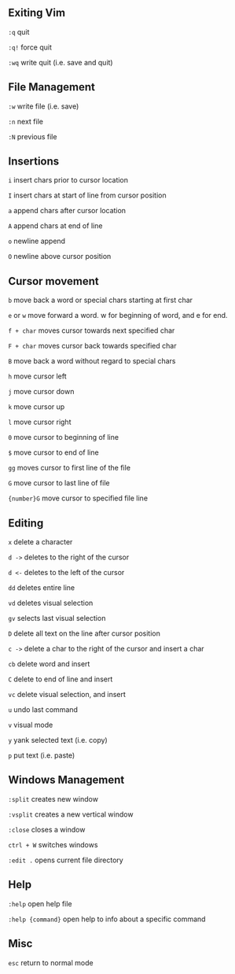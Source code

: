 ## Exiting Vim

`:q` quit

`:q!` force quit

`:wq` write quit (i.e. save and quit)

## File Management

`:w` write file (i.e. save)

`:n` next file

`:N` previous file

## Insertions

`i` insert chars prior to cursor location

`I` insert chars at start of line from cursor position

`a` append chars after cursor location

`A` append chars at end of line

`o` newline append

`O` newline above cursor position

## Cursor movement

`b` move back a word or special chars starting at first char

`e` or `w` move forward a word. w for beginning of word, and e for end.

`f + char` moves cursor towards next specified char

`F + char` moves cursor back towards specified char

`B` move back a word without regard to special chars

`h` move cursor left

`j` move cursor down

`k` move cursor up

`l` move cursor right

`0` move cursor to beginning of line

`$` move cursor to end of line

`gg` moves cursor to first line of the file

`G` move cursor to last line of file

`{number}G` move cursor to specified file line

## Editing

`x` delete a character

`d ->` deletes to the right of the cursor

`d <-` deletes to the left of the cursor

`dd` deletes entire line

`vd` deletes visual selection

`gv` selects last visual selection

`D` delete all text on the line after cursor position

`c ->` delete a char to the right of the cursor and insert a char

`cb` delete word and insert

`C` delete to end of line and insert

`vc` delete visual selection, and insert

`u` undo last command

`v` visual mode

`y` yank selected text (i.e. copy)

`p` put text (i.e. paste)

## Windows Management

`:split` creates new window

`:vsplit` creates a new vertical window

`:close` closes a window

`ctrl + W` switches windows

`:edit .` opens current file directory

## Help

`:help` open help file

`:help {command}` open help to info about a specific command

## Misc

`esc` return to normal mode
